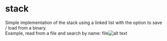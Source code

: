 # stack
Simple implementation of the stack using a linked list with the option to save / load from a binary.<br>
Example, read from a file and search by name:
file![alt text](https://i.imgur.com/BREnK6o.png)
